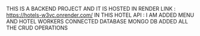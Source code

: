 THIS IS A BACKEND PROJECT AND IT IS HOSTED IN RENDER 
LINK : https://hotels-w3vc.onrender.com/
IN THIS HOTEL API : I AM ADDED MENU AND HOTEL WORKERS 
CONNECTED DATABASE MONGO DB 
ADDED ALL THE CRUD OPERATIONS 
